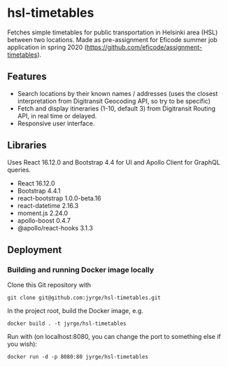# hsl-timetables

Fetches simple timetables for public transportation in Helsinki area (HSL) between two locations. Made as pre-assignment for Eficode summer job application in spring 2020 (https://github.com/eficode/assignment-timetables).

## Features

* Search locations by their known names / addresses (uses the closest interpretation from Digitransit Geocoding API, so try to be specific)
* Fetch and display itineraries (1-10, default 3) from Digitransit Routing API, in real time or delayed.
* Responsive user interface.

## Libraries

Uses React 16.12.0 and Bootstrap 4.4 for UI and Apollo Client for GraphQL queries.

* React 16.12.0
* Bootstrap 4.4.1
* react-bootstrap 1.0.0-beta.16
* react-datetime 2.16.3
* moment.js 2.24.0
* apollo-boost 0.4.7
* @apollo/react-hooks 3.1.3

## Deployment

### Building and running Docker image locally

Clone this Git repository with

`git clone git@github.com:jyrge/hsl-timetables.git`

In the project root, build the Docker image, e.g.

`docker build . -t jyrge/hsl-timetables`

Run with (on localhost:8080, you can change the port to something else if you wish):

`docker run -d -p 8080:80 jyrge/hsl-timetables`

